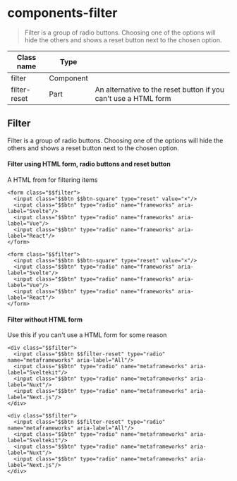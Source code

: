 # components-filter

> Filter is a group of radio buttons. Choosing one of the options will hide the others and shows a reset button next to the chosen option.

| Class name   | Type      |                                                                 |
| ------------ | --------- | --------------------------------------------------------------- |
| filter       | Component |                                                                 |
| filter-reset | Part      | An alternative to the reset button if you can't use a HTML form |

## Filter

Filter is a group of radio buttons. Choosing one of the options will hide the others and shows a reset button next to the chosen option.

[](#filter-using-html-form-radio-buttons-and-reset-button)

#### Filter using HTML form, radio buttons and reset button

A HTML from for filtering items

    <form class="$$filter">
      <input class="$$btn $$btn-square" type="reset" value="×"/>
      <input class="$$btn" type="radio" name="frameworks" aria-label="Svelte"/>
      <input class="$$btn" type="radio" name="frameworks" aria-label="Vue"/>
      <input class="$$btn" type="radio" name="frameworks" aria-label="React"/>
    </form>

    <form class="$$filter">
      <input class="$$btn $$btn-square" type="reset" value="×"/>
      <input class="$$btn" type="radio" name="frameworks" aria-label="Svelte"/>
      <input class="$$btn" type="radio" name="frameworks" aria-label="Vue"/>
      <input class="$$btn" type="radio" name="frameworks" aria-label="React"/>
    </form>

[](#filter-without-html-form)

#### Filter without HTML form

Use this if you can't use a HTML form for some reason

    <div class="$$filter">
      <input class="$$btn $$filter-reset" type="radio" name="metaframeworks" aria-label="All"/>
      <input class="$$btn" type="radio" name="metaframeworks" aria-label="Sveltekit"/>
      <input class="$$btn" type="radio" name="metaframeworks" aria-label="Nuxt"/>
      <input class="$$btn" type="radio" name="metaframeworks" aria-label="Next.js"/>
    </div>

    <div class="$$filter">
      <input class="$$btn $$filter-reset" type="radio" name="metaframeworks" aria-label="All"/>
      <input class="$$btn" type="radio" name="metaframeworks" aria-label="Sveltekit"/>
      <input class="$$btn" type="radio" name="metaframeworks" aria-label="Nuxt"/>
      <input class="$$btn" type="radio" name="metaframeworks" aria-label="Next.js"/>
    </div>
